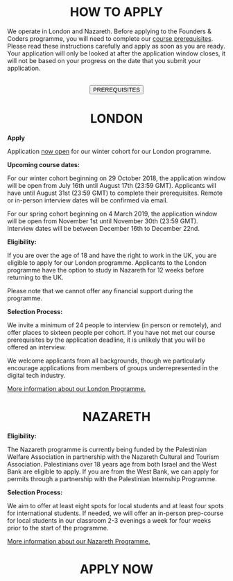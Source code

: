 <h1 align='center'>HOW TO APPLY</h1>

We operate in London and Nazareth. Before applying to the Founders & Coders programme, you will need to complete our [course prerequisites](https://foundersandcoders.com/apply/prerequisites/). Please read these instructions carefully and apply as soon as you are ready. Your application will only be looked at after the application window closes, it will not be based on your progress on the date that you submit your application.
<br>
<br>
<div align='center'><a href="/apply/prerequisites" target="blank"><button class="button-three">PREREQUISITES</button></a></div>

<h1 align='center'>LONDON</h1>

**Apply**

Application [now open](https://docs.google.com/forms/d/e/1FAIpQLSfczihTcCcdKiwHS2evUyJbQBMoGlbuOgJOS2oxNYZwBSUBsA/viewform) for our winter cohort for our London programme.

**Upcoming course dates:**

For our winter cohort beginning on 29 October 2018, the application window will be open from July 16th until August 17th (23:59 GMT). Applicants will have until August 31st (23:59 GMT) to complete their prerequisites. Remote or in-person interview dates will be confirmed via email. 

For our spring cohort beginning on 4 March 2019, the application window will be open from November 1st until November 30th (23:59 GMT). Interview dates will be between December 16th to December 22nd.

**Eligibility:**

If you are over the age of 18 and have the right to work in the UK, you are eligible to apply for our London programme. Applicants to the London programme have the option to study in Nazareth for 12 weeks before returning to the UK.

Please note that we cannot offer any financial support during the programme.

**Selection Process:**

We invite a minimum of 24 people to interview (in person or remotely), and offer places to sixteen people per cohort. If you have not met our course prerequisites by the application deadline, it is unlikely that you will be offered an interview.

We welcome applicants from all backgrounds, though we particularly encourage applications from members of groups underrepresented in the digital tech industry.

[More information about our London Programme.](https://foundersandcoders.com/programme/course-information/london)

<h1 align='center'>NAZARETH</h1>

**Eligibility:**

The Nazareth programme is currently being funded by the Palestinian Welfare Association in partnership with the Nazareth Cultural and Tourism Association. Palestinians over 18 years age from both Israel and the West Bank are eligible to apply. If you are from the West Bank, we can apply for permits through a partnership with the Palestinian Internship Programme.

**Selection Process:**

We aim to offer at least eight spots for local students and at least four spots for international students. If needed, we will offer an in-person prep-course for local students in our classroom 2-3 evenings a week for four weeks prior to the start of the programme.

[More information about our Nazareth Programme.](https://foundersandcoders.com/programme/course-information/nazareth)

<h1 align='center'>APPLY NOW</h1>
